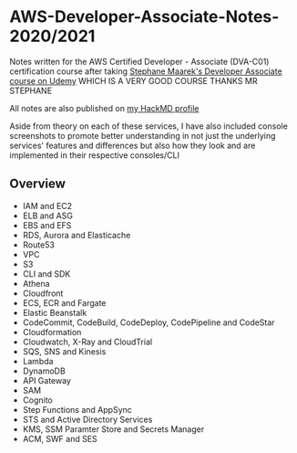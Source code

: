 # AWS-Developer-Associate-Notes-2020/2021
Notes written for the AWS Certified Developer - Associate (DVA-C01) certification course after taking [Stephane Maarek's Developer Associate course on Udemy](https://www.udemy.com/course/aws-certified-developer-associate-dva-c01/) WHICH IS A VERY GOOD COURSE THANKS MR STEPHANE

All notes are also published on [my HackMD profile](https://hackmd.io/@KarWei)  

Aside from theory on each of these services, I have also included console screenshots to promote better understanding in not just the underlying services' features and differences but also how they look and are implemented in their respective consoles/CLI  

## Overview  
- IAM and EC2
- ELB and ASG
- EBS and EFS
- RDS, Aurora and Elasticache
- Route53
- VPC
- S3
- CLI and SDK
- Athena
- Cloudfront
- ECS, ECR and Fargate
- Elastic Beanstalk
- CodeCommit, CodeBuild, CodeDeploy, CodePipeline and CodeStar
- Cloudformation
- Cloudwatch, X-Ray and CloudTrial
- SQS, SNS and Kinesis
- Lambda
- DynamoDB
- API Gateway
- SAM
- Cognito
- Step Functions and AppSync
- STS and Active Directory Services
- KMS, SSM Paramter Store and Secrets Manager
- ACM, SWF and SES
